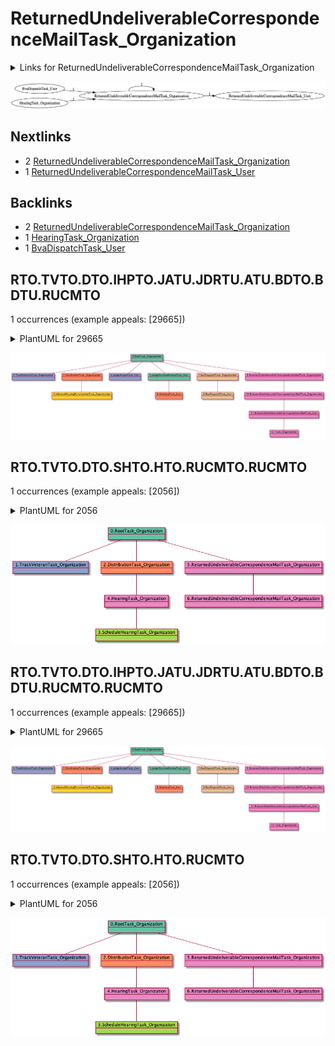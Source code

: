 # ReturnedUndeliverableCorrespondenceMailTask_Organization

<details><summary>Links for ReturnedUndeliverableCorrespondenceMailTask_Organization</summary>

```
digraph G {
rankdir="LR";
"BvaDispatchTask_User" -> "ReturnedUndeliverableCorrespondenceMailTask_Organization" [label=1]
"ReturnedUndeliverableCorrespondenceMailTask_Organization" -> "ReturnedUndeliverableCorrespondenceMailTask_Organization" [label=2]
"ReturnedUndeliverableCorrespondenceMailTask_Organization" -> "ReturnedUndeliverableCorrespondenceMailTask_User" [label=1]
"HearingTask_Organization" -> "ReturnedUndeliverableCorrespondenceMailTask_Organization" [label=1]
}
```
</details>

![ReturnedUndeliverableCorrespondenceMailTask_Organization](dot/ReturnedUndeliverableCorrespondenceMailTask_Organization.dot.png)

## Nextlinks

   * 2 [ReturnedUndeliverableCorrespondenceMailTask_Organization](ReturnedUndeliverableCorrespondenceMailTask_Organization.md)
   * 1 [ReturnedUndeliverableCorrespondenceMailTask_User](ReturnedUndeliverableCorrespondenceMailTask_User.md)

## Backlinks

   * 2 [ReturnedUndeliverableCorrespondenceMailTask_Organization](ReturnedUndeliverableCorrespondenceMailTask_Organization.md)
   * 1 [HearingTask_Organization](HearingTask_Organization.md)
   * 1 [BvaDispatchTask_User](BvaDispatchTask_User.md)

## RTO.TVTO.DTO.IHPTO.JATU.JDRTU.ATU.BDTO.BDTU.RUCMTO

1 occurrences (example appeals: [29665])

<details><summary>PlantUML for 29665</summary>

```
@startuml
object 0.RootTask_Organization #66c2a5
object 1.TrackVeteranTask_Organization #8da0cb
object 2.DistributionTask_Organization #fc8d62
object 3.InformalHearingPresentationTask_Organization #ffd92f
object 4.JudgeAssignTask_User #8da0cb
object 5.JudgeDecisionReviewTask_User #66c2a5
object 6.AttorneyTask_User #fc8d62
object 7.BvaDispatchTask_Organization #e5c494
object 8.BvaDispatchTask_User #e5c494
object 9.ReturnedUndeliverableCorrespondenceMailTask_Organization #e78ac3
object 10.ReturnedUndeliverableCorrespondenceMailTask_Organization #e78ac3
object 11.ReturnedUndeliverableCorrespondenceMailTask_User #e78ac3
object 12.Task_Organization #e78ac3
0.RootTask_Organization -- 1.TrackVeteranTask_Organization
0.RootTask_Organization -- 2.DistributionTask_Organization
2.DistributionTask_Organization -- 3.InformalHearingPresentationTask_Organization
0.RootTask_Organization -- 4.JudgeAssignTask_User
0.RootTask_Organization -- 5.JudgeDecisionReviewTask_User
5.JudgeDecisionReviewTask_User -- 6.AttorneyTask_User
0.RootTask_Organization -- 7.BvaDispatchTask_Organization
7.BvaDispatchTask_Organization -- 8.BvaDispatchTask_User
0.RootTask_Organization -- 9.ReturnedUndeliverableCorrespondenceMailTask_Organization
9.ReturnedUndeliverableCorrespondenceMailTask_Organization -- 10.ReturnedUndeliverableCorrespondenceMailTask_Organization
10.ReturnedUndeliverableCorrespondenceMailTask_Organization -- 11.ReturnedUndeliverableCorrespondenceMailTask_User
11.ReturnedUndeliverableCorrespondenceMailTask_User -- 12.Task_Organization
@enduml
```
</details>

![RTO.TVTO.DTO.IHPTO.JATU.JDRTU.ATU.BDTO.BDTU.RUCMTO-29665](uml/RTO.TVTO.DTO.IHPTO.JATU.JDRTU.ATU.BDTO.BDTU.RUCMTO-29665.png)

## RTO.TVTO.DTO.SHTO.HTO.RUCMTO.RUCMTO

1 occurrences (example appeals: [2056])

<details><summary>PlantUML for 2056</summary>

```
@startuml
object 0.RootTask_Organization #66c2a5
object 1.TrackVeteranTask_Organization #8da0cb
object 2.DistributionTask_Organization #fc8d62
object 3.ScheduleHearingTask_Organization #a6d854
object 4.HearingTask_Organization #e78ac3
object 5.ReturnedUndeliverableCorrespondenceMailTask_Organization #e78ac3
object 6.ReturnedUndeliverableCorrespondenceMailTask_Organization #e78ac3
0.RootTask_Organization -- 1.TrackVeteranTask_Organization
0.RootTask_Organization -- 2.DistributionTask_Organization
4.HearingTask_Organization -- 3.ScheduleHearingTask_Organization
2.DistributionTask_Organization -- 4.HearingTask_Organization
0.RootTask_Organization -- 5.ReturnedUndeliverableCorrespondenceMailTask_Organization
5.ReturnedUndeliverableCorrespondenceMailTask_Organization -- 6.ReturnedUndeliverableCorrespondenceMailTask_Organization
@enduml
```
</details>

![RTO.TVTO.DTO.SHTO.HTO.RUCMTO.RUCMTO-2056](uml/RTO.TVTO.DTO.SHTO.HTO.RUCMTO.RUCMTO-2056.png)

## RTO.TVTO.DTO.IHPTO.JATU.JDRTU.ATU.BDTO.BDTU.RUCMTO.RUCMTO

1 occurrences (example appeals: [29665])

<details><summary>PlantUML for 29665</summary>

```
@startuml
object 0.RootTask_Organization #66c2a5
object 1.TrackVeteranTask_Organization #8da0cb
object 2.DistributionTask_Organization #fc8d62
object 3.InformalHearingPresentationTask_Organization #ffd92f
object 4.JudgeAssignTask_User #8da0cb
object 5.JudgeDecisionReviewTask_User #66c2a5
object 6.AttorneyTask_User #fc8d62
object 7.BvaDispatchTask_Organization #e5c494
object 8.BvaDispatchTask_User #e5c494
object 9.ReturnedUndeliverableCorrespondenceMailTask_Organization #e78ac3
object 10.ReturnedUndeliverableCorrespondenceMailTask_Organization #e78ac3
object 11.ReturnedUndeliverableCorrespondenceMailTask_User #e78ac3
object 12.Task_Organization #e78ac3
0.RootTask_Organization -- 1.TrackVeteranTask_Organization
0.RootTask_Organization -- 2.DistributionTask_Organization
2.DistributionTask_Organization -- 3.InformalHearingPresentationTask_Organization
0.RootTask_Organization -- 4.JudgeAssignTask_User
0.RootTask_Organization -- 5.JudgeDecisionReviewTask_User
5.JudgeDecisionReviewTask_User -- 6.AttorneyTask_User
0.RootTask_Organization -- 7.BvaDispatchTask_Organization
7.BvaDispatchTask_Organization -- 8.BvaDispatchTask_User
0.RootTask_Organization -- 9.ReturnedUndeliverableCorrespondenceMailTask_Organization
9.ReturnedUndeliverableCorrespondenceMailTask_Organization -- 10.ReturnedUndeliverableCorrespondenceMailTask_Organization
10.ReturnedUndeliverableCorrespondenceMailTask_Organization -- 11.ReturnedUndeliverableCorrespondenceMailTask_User
11.ReturnedUndeliverableCorrespondenceMailTask_User -- 12.Task_Organization
@enduml
```
</details>

![RTO.TVTO.DTO.IHPTO.JATU.JDRTU.ATU.BDTO.BDTU.RUCMTO.RUCMTO-29665](uml/RTO.TVTO.DTO.IHPTO.JATU.JDRTU.ATU.BDTO.BDTU.RUCMTO.RUCMTO-29665.png)

## RTO.TVTO.DTO.SHTO.HTO.RUCMTO

1 occurrences (example appeals: [2056])

<details><summary>PlantUML for 2056</summary>

```
@startuml
object 0.RootTask_Organization #66c2a5
object 1.TrackVeteranTask_Organization #8da0cb
object 2.DistributionTask_Organization #fc8d62
object 3.ScheduleHearingTask_Organization #a6d854
object 4.HearingTask_Organization #e78ac3
object 5.ReturnedUndeliverableCorrespondenceMailTask_Organization #e78ac3
object 6.ReturnedUndeliverableCorrespondenceMailTask_Organization #e78ac3
0.RootTask_Organization -- 1.TrackVeteranTask_Organization
0.RootTask_Organization -- 2.DistributionTask_Organization
4.HearingTask_Organization -- 3.ScheduleHearingTask_Organization
2.DistributionTask_Organization -- 4.HearingTask_Organization
0.RootTask_Organization -- 5.ReturnedUndeliverableCorrespondenceMailTask_Organization
5.ReturnedUndeliverableCorrespondenceMailTask_Organization -- 6.ReturnedUndeliverableCorrespondenceMailTask_Organization
@enduml
```
</details>

![RTO.TVTO.DTO.SHTO.HTO.RUCMTO-2056](uml/RTO.TVTO.DTO.SHTO.HTO.RUCMTO-2056.png)

